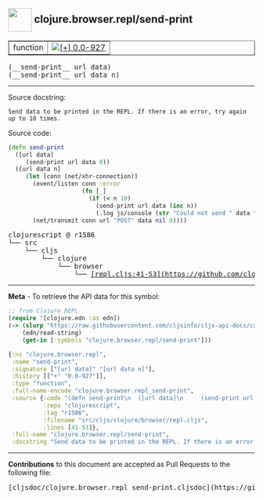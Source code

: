 ## <img width="48px" valign="middle" src="http://i.imgur.com/Hi20huC.png"> clojure.browser.repl/send-print

 <table border="1">
<tr>

<td>function</td>
<td><a href="https://github.com/cljsinfo/cljs-api-docs/tree/0.0-927"><img valign="middle" alt="[+] 0.0-927" src="https://img.shields.io/badge/+-0.0--927-lightgrey.svg"></a> </td>
</tr>
</table>

 <samp>
(__send-print__ url data)<br>
</samp>
 <samp>
(__send-print__ url data n)<br>
</samp>

---




Source docstring:

```
Send data to be printed in the REPL. If there is an error, try again
up to 10 times.
```

Source code:

```clj
(defn send-print
  ([url data]
     (send-print url data 0))
  ([url data n]
     (let [conn (net/xhr-connection)]
       (event/listen conn :error
                     (fn [_]
                       (if (< n 10)
                         (send-print url data (inc n))
                         (.log js/console (str "Could not send " data " after " n " attempts.")))))
       (net/transmit conn url "POST" data nil 0))))
```

 <pre>
clojurescript @ r1586
└── src
    └── cljs
        └── clojure
            └── browser
                └── <ins>[repl.cljs:41-53](https://github.com/clojure/clojurescript/blob/r1586/src/cljs/clojure/browser/repl.cljs#L41-L53)</ins>
</pre>


---

__Meta__ - To retrieve the API data for this symbol:

```clj
;; from Clojure REPL
(require '[clojure.edn :as edn])
(-> (slurp "https://raw.githubusercontent.com/cljsinfo/cljs-api-docs/catalog/cljs-api.edn")
    (edn/read-string)
    (get-in [:symbols "clojure.browser.repl/send-print"]))
```

```clj
{:ns "clojure.browser.repl",
 :name "send-print",
 :signature ["[url data]" "[url data n]"],
 :history [["+" "0.0-927"]],
 :type "function",
 :full-name-encode "clojure.browser.repl_send-print",
 :source {:code "(defn send-print\n  ([url data]\n     (send-print url data 0))\n  ([url data n]\n     (let [conn (net/xhr-connection)]\n       (event/listen conn :error\n                     (fn [_]\n                       (if (< n 10)\n                         (send-print url data (inc n))\n                         (.log js/console (str \"Could not send \" data \" after \" n \" attempts.\")))))\n       (net/transmit conn url \"POST\" data nil 0))))",
          :repo "clojurescript",
          :tag "r1586",
          :filename "src/cljs/clojure/browser/repl.cljs",
          :lines [41 53]},
 :full-name "clojure.browser.repl/send-print",
 :docstring "Send data to be printed in the REPL. If there is an error, try again\nup to 10 times."}

```

---

__Contributions__ to this document are accepted as Pull Requests to the following file:

 <pre>
[cljsdoc/clojure.browser.repl_send-print.cljsdoc](https://github.com/cljsinfo/cljs-api-docs/blob/master/cljsdoc/clojure.browser.repl_send-print.cljsdoc)
</pre>

